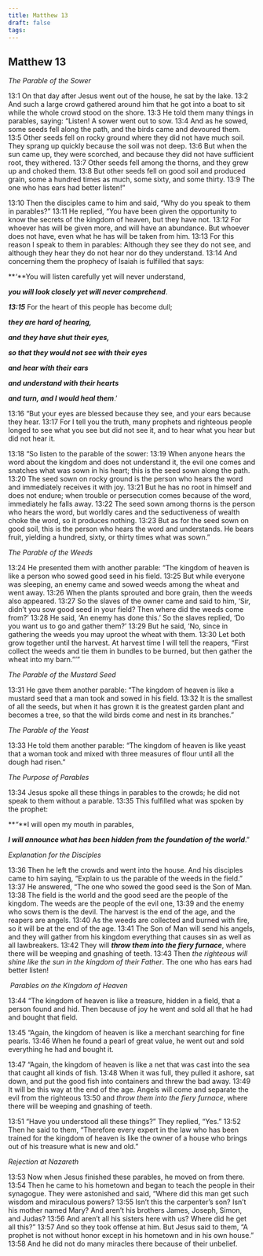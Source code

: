 ```yaml
---
title: Matthew 13
draft: false
tags:
---
```


## Matthew 13
_The Parable of the Sower_

13:1 On that day after Jesus went out of the house, he sat by the lake. 13:2 And such a large crowd gathered around him that he got into a boat to sit while the whole crowd stood on the shore. 13:3 He told them many things in parables, saying: “Listen! A sower went out to sow. 13:4 And as he sowed, some seeds fell along the path, and the birds came and devoured them. 13:5 Other seeds fell on rocky ground where they did not have much soil. They sprang up quickly because the soil was not deep. 13:6 But when the sun came up, they were scorched, and because they did not have sufficient root, they withered. 13:7 Other seeds fell among the thorns, and they grew up and choked them. 13:8 But other seeds fell on good soil and produced grain, some a hundred times as much, some sixty, and some thirty. 13:9 The one who has ears had better listen!”

13:10 Then the disciples came to him and said, “Why do you speak to them in parables?” 13:11 He replied, “You have been given the opportunity to know the secrets of the kingdom of heaven, but they have not. 13:12 For whoever has will be given more, and will have an abundance. But whoever does not have, even what he has will be taken from him. 13:13 For this reason I speak to them in parables: Although they see they do not see, and although they hear they do not hear nor do they understand. 13:14 And concerning them the prophecy of Isaiah is fulfilled that says:

**_‘_**You will listen carefully yet will never understand,

**_you will look closely yet will never comprehend_**.

**_13:15_** For the heart of this people has become dull;

**_they are hard of hearing,_**

**_and they have shut their eyes,_**

**_so that they would not see with their eyes_**

**_and hear with their ears_**

**_and understand with their hearts_**

**_and turn, and I would heal them_**.’

13:16 “But your eyes are blessed because they see, and your ears because they hear. 13:17 For I tell you the truth, many prophets and righteous people longed to see what you see but did not see it, and to hear what you hear but did not hear it.

13:18 “So listen to the parable of the sower: 13:19 When anyone hears the word about the kingdom and does not understand it, the evil one comes and snatches what was sown in his heart; this is the seed sown along the path. 13:20 The seed sown on rocky ground is the person who hears the word and immediately receives it with joy. 13:21 But he has no root in himself and does not endure; when trouble or persecution comes because of the word, immediately he falls away. 13:22 The seed sown among thorns is the person who hears the word, but worldly cares and the seductiveness of wealth choke the word, so it produces nothing. 13:23 But as for the seed sown on good soil, this is the person who hears the word and understands. He bears fruit, yielding a hundred, sixty, or thirty times what was sown.”

_The Parable of the Weeds_

13:24 He presented them with another parable: “The kingdom of heaven is like a person who sowed good seed in his field. 13:25 But while everyone was sleeping, an enemy came and sowed weeds among the wheat and went away. 13:26 When the plants sprouted and bore grain, then the weeds also appeared. 13:27 So the slaves of the owner came and said to him, ‘Sir, didn’t you sow good seed in your field? Then where did the weeds come from?’ 13:28 He said, ‘An enemy has done this.’ So the slaves replied, ‘Do you want us to go and gather them?’ 13:29 But he said, ‘No, since in gathering the weeds you may uproot the wheat with them. 13:30 Let both grow together until the harvest. At harvest time I will tell the reapers, “First collect the weeds and tie them in bundles to be burned, but then gather the wheat into my barn.”’”

_The Parable of the Mustard Seed_

13:31 He gave them another parable: “The kingdom of heaven is like a mustard seed that a man took and sowed in his field. 13:32 It is the smallest of all the seeds, but when it has grown it is the greatest garden plant and becomes a tree, so that the wild birds come and nest in its branches.”

_The Parable of the Yeast_

13:33 He told them another parable: “The kingdom of heaven is like yeast that a woman took and mixed with three measures of flour until all the dough had risen.”

_The Purpose of Parables_

13:34 Jesus spoke all these things in parables to the crowds; he did not speak to them without a parable. 13:35 This fulfilled what was spoken by the prophet:

**_“_**I will open my mouth in parables,

**_I will announce what has been hidden from the foundation of the world_**.”

_Explanation for the Disciples_

13:36 Then he left the crowds and went into the house. And his disciples came to him saying, “Explain to us the parable of the weeds in the field.” 13:37 He answered, “The one who sowed the good seed is the Son of Man. 13:38 The field is the world and the good seed are the people of the kingdom. The weeds are the people of the evil one, 13:39 and the enemy who sows them is the devil. The harvest is the end of the age, and the reapers are angels. 13:40 As the weeds are collected and burned with fire, so it will be at the end of the age. 13:41 The Son of Man will send his angels, and they will gather from his kingdom everything that causes sin as well as all lawbreakers. 13:42 They will **_throw them into the fiery furnace_**, where there will be weeping and gnashing of teeth. 13:43 Then _the righteous will shine like the sun in the kingdom of their Father_. The one who has ears had better listen!

 _Parables on the Kingdom of Heaven_

13:44 “The kingdom of heaven is like a treasure, hidden in a field, that a person found and hid. Then because of joy he went and sold all that he had and bought that field.

13:45 “Again, the kingdom of heaven is like a merchant searching for fine pearls. 13:46 When he found a pearl of great value, he went out and sold everything he had and bought it.

13:47 “Again, the kingdom of heaven is like a net that was cast into the sea that caught all kinds of fish. 13:48 When it was full, they pulled it ashore, sat down, and put the good fish into containers and threw the bad away. 13:49 It will be this way at the end of the age. Angels will come and separate the evil from the righteous 13:50 and _throw them into the fiery furnace_, where there will be weeping and gnashing of teeth.

13:51 “Have you understood all these things?” They replied, “Yes.” 13:52 Then he said to them, “Therefore every expert in the law who has been trained for the kingdom of heaven is like the owner of a house who brings out of his treasure what is new and old.”

_Rejection at Nazareth_

13:53 Now when Jesus finished these parables, he moved on from there. 13:54 Then he came to his hometown and began to teach the people in their synagogue. They were astonished and said, “Where did this man get such wisdom and miraculous powers? 13:55 Isn’t this the carpenter’s son? Isn’t his mother named Mary? And aren’t his brothers James, Joseph, Simon, and Judas? 13:56 And aren’t all his sisters here with us? Where did he get all this?” 13:57 And so they took offense at him. But Jesus said to them, “A prophet is not without honor except in his hometown and in his own house.” 13:58 And he did not do many miracles there because of their unbelief.
